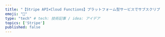 ```yaml
---
title: "【Stripe API×Cloud Functions】プラットフォーム型サービスでサブスクリプションを導入してみた"
emoji: "🤖"
type: "tech" # tech: 技術記事 / idea: アイデア
topics: ['Stripe']
published: false
---
```


